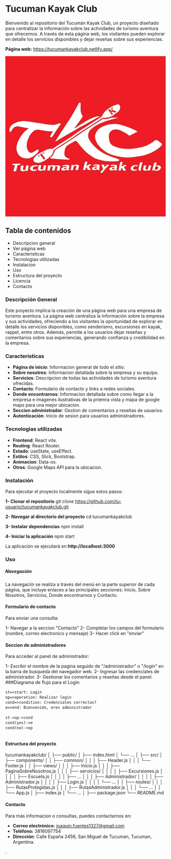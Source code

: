 #  Tucuman Kayak Club

Bienvenido al repositorio del Tucumán Kayak Club, un proyecto diseñado para centralizar la información sobre las actividades de turismo aventura que ofrecemos. A través de esta página web, los visitantes pueden explorar en detalle los servicios disponibles y dejar reseñas sobre sus experiencias.

**Página web:** https://tucumankayakclub.netlify.app/

![Logo de Tucumán Kayak Club](./src/assets/logos/logoRojo.jpg)

## Tabla de contenidos
- Descripcion general
- Ver página web
- Caracteristicas
- Tecnologias utilizadas
- Instalacion
- Uso
- Estructura del proyecto
- Licencia
- Contacto

### Descripción General
Este proyecto implica la creación de una página web para una empresa de turismo aventura. La página web centraliza la información sobre la empresa y sus actividades, ofreciendo a los visitantes la oportunidad de explorar en detalle los servicios disponibles, como senderismo, excursiones en kayak, rappel, entre otros. Además, permite a los usuarios dejar reseñas y comentarios sobre sus experiencias, generando confianza y credibilidad en la empresa.
### Características

- **Página de inicio**: Informacion general de todo el sitio.
- **Sobre nosotros**: Informacion detallada sobre la empresa y su equipo.
- **Servicios**: Descripcion de todas las actividades de turismo aventura ofrecidas.
- **Contacto**: Formulario de contacto y links a redes sociales.
- **Donde encontrarnos**: Informacion detallada sobre como llegar a la empresa e imagenes ilustrativas de la priemra vista y mapa de google maps para una mejor ubicacion.
- **Seccion administrador**: Gestion de comentarios y reseñas de usuarios.
- **Autenticación**: Inicio de sesion para usuarios administradores.

### Tecnologias utilizadas

- **Frontend**: React vite.
- **Routing**: React Router.
- **Estado**: useState, useEffect.
- **Estilos**: CSS, Slick, Bootstrap.
- **Animacion**: Data-os.
- **Otros**: Google Maps API para la ubicacion.

### Instalación
Para ejecutar el proyecto localmente sigue estos pasos:

**1- Clonar el repositorio**
git clone https://github.com/tu-usuario/tucumankayakclub.git

**2- Navegar al directorio del proyecto**
cd tucumankayakclub

**3- Instalar dependencias**
npm install

**4- Iniciar la aplicación**
npm start

La aplicación se ejecutará en **http://localhost:3000**

### Uso

##### Navegación

La navegaciín se realiza a través del menú en la parte superior de cada página, que incluye enlaces a las principales secciones: Inicio, Sobre Nosotros, Servicios, Donde encontrarnos y Contacto.

#### Formulario de contacto

Para enviar una consulta:

1- Navegar a la seccion "Contacto"
2- Completar los campos del formulario (nombre, correo electronico y mensaje)
3- Hacer click en "enviar"

#### Seccion de administradores

Para acceder al panel de administrador:

1- Escribir el nombre de la pagina seguido de "/administrador" o "/login" en la barra de busqueda del navegador web.
2- Ingresar las credenciales de administrador.
3- Gestionar los comentarios y reseñas desde el panel.
###Diagrama de flujo para el Login

```flow
st=>start: Login
op=>operation: Realizar login
cond=>condition: Credenciales correctas?
e=>end: Bienvenido, eres administrador

st->op->cond
cond(yes)->e
cond(no)->op
```
```
```
#### Estructura del proyecto

tucumankayakclub/
│
├── public/
│   ├── index.html
│   └── ...
│
├── src/
│   ├── components/
│   │   ├── common/
│   │   │   ├── Header.js
│   │   │   └── Footer.js
│   │   ├── views/
│   │   │   ├── Inicio.js
│   │   │   ├── PaginaSobreNosotros.js
│   │   │   ├── servicios/
│   │   │   │   ├── Excursiones.js
│   │   │   │   ├── Escuela.js
│   │   │   │   ├── ...
│   │   │   ├── Administrador/
│   │   │   │   ├── Administrador.js
│   │   │   │   ├── Login.js
│   │   │   │   └── ...
│   │   ├── routes/
│   │   │   ├── RutasProtegidas.js
│   │   │   ├── RutasAdministrador.js
│   │   │   └── ...
│   │   └── App.js
│   ├── index.js
│   └── ...
│
├── package.json
└── README.md

#### Contacto

Para más informacion o consultas, puedes contactarnos en:

-  **Correo electrónico:** joaquin.fuentes1327@gmail.com
- **Teléfono:** 3816097754
- **Dirección**: Calle España 2456, San Miguel de Tucuman, Tucuman, Argentina.




.


